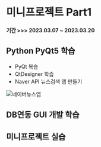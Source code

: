 # 미니프로젝트 Part1
#### 기간 >>> 2023.03.07 ~ 2023.03.20


## Python PyQt5 학습
- PyQt 복습
- QtDesigner 학습
- Naver API 뉴스검색 앱 만들기

![네이버뉴스앱]('https://raw.githubusercontent.com/limchaeyeon8/MimiProjects/main/part1/stdPyQt/NaverNewsNewjeans.png')

## DB연동 GUI 개발 학습


## 미니프로젝트 실습
